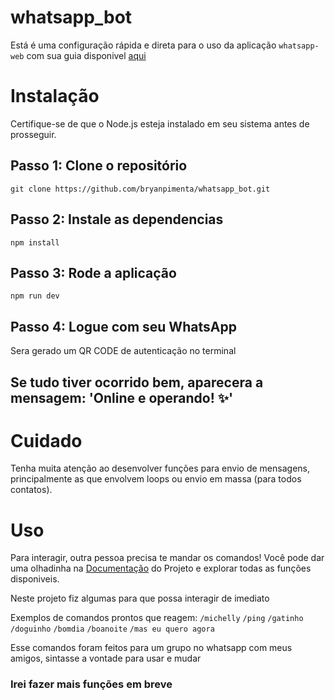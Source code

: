 # whatsapp_bot
Está é uma configuração rápida e direta para o uso da aplicação `whatsapp-web` com sua guia disponivel <a href='https://wwebjs.dev/guide/#installation'>aqui</a>

# Instalação
Certifique-se de que o Node.js esteja instalado em seu sistema antes de prosseguir.

## Passo 1: Clone o repositório
`git clone https://github.com/bryanpimenta/whatsapp_bot.git`

## Passo 2: Instale as dependencias
`npm install`

## Passo 3: Rode a aplicação
`npm run dev`

## Passo 4: Logue com seu WhatsApp

Sera gerado um QR CODE de autenticação no terminal

## Se tudo tiver ocorrido bem, aparecera a mensagem: 'Online e operando! ✨'

# Cuidado
Tenha muita atenção ao desenvolver funções para envio de mensagens, principalmente as que envolvem loops ou envio em massa (para todos contatos).

# Uso
Para interagir, outra pessoa precisa te mandar os comandos! 
Você pode dar uma olhadinha na <a href="https://docs.wwebjs.dev">Documentação</a> do Projeto e explorar todas as funções disponiveis.

Neste projeto fiz algumas para que possa interagir de imediato

Exemplos de comandos prontos que reagem:
`/michelly`
`/ping`
`/gatinho`
`/doguinho`
`/bomdia`
`/boanoite`
`/mas eu quero agora`

Esse comandos foram feitos para um grupo no whatsapp com meus amigos, sintasse a vontade para usar e mudar

### Irei fazer mais funções em breve
